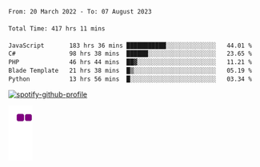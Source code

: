<!--START_SECTION:waka-->

```txt
From: 20 March 2022 - To: 07 August 2023

Total Time: 417 hrs 11 mins

JavaScript       183 hrs 36 mins ███████████░░░░░░░░░░░░░░   44.01 %
C#               98 hrs 38 mins  ██████░░░░░░░░░░░░░░░░░░░   23.65 %
PHP              46 hrs 44 mins  ██▓░░░░░░░░░░░░░░░░░░░░░░   11.21 %
Blade Template   21 hrs 38 mins  █▒░░░░░░░░░░░░░░░░░░░░░░░   05.19 %
Python           13 hrs 56 mins  █░░░░░░░░░░░░░░░░░░░░░░░░   03.34 %
```

<!--END_SECTION:waka-->
[![spotify-github-profile](https://spotify-github-profile.vercel.app/api/view?uid=c00zprrvy9xiloa9qnco3hmng&cover_image=true&theme=novatorem&show_offline=false&background_color=121212&bar_color=53b14f&bar_color_cover=false)](https://spotify-github-profile.vercel.app/api/view?uid=c00zprrvy9xiloa9qnco3hmng&redirect=true)

![snake gif](https://github.com/hoanghip108/hoanghip108/blob/output/github-contribution-grid-snake.gif)

